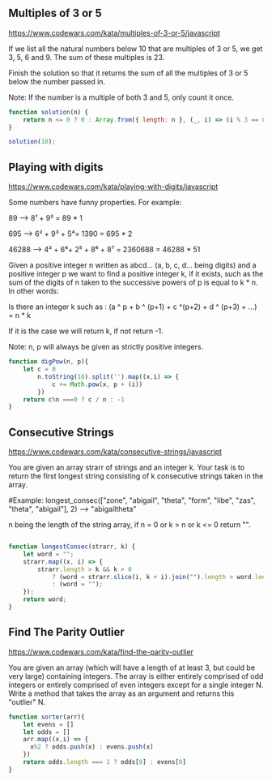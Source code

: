 

## Multiples of 3 or 5 
https://www.codewars.com/kata/multiples-of-3-or-5/javascript

If we list all the natural numbers below 10 that are multiples of 3 or 5, we get 3, 5, 6 and 9. The sum of these multiples is 23.

Finish the solution so that it returns the sum of all the multiples of 3 or 5 below the number passed in.

Note: If the number is a multiple of both 3 and 5, only count it once.


```javascript
function solution(n) {
	return n <= 0 ? 0 : Array.from({ length: n }, (_, i) => (i % 3 == 0 || i % 5 == 0 ? i : 0)).reduce((x, y) => x + y);
}

solution(10);

```

## Playing with digits
https://www.codewars.com/kata/playing-with-digits/javascript

Some numbers have funny properties. For example:

89 --> 8¹ + 9² = 89 * 1

695 --> 6² + 9³ + 5⁴= 1390 = 695 * 2

46288 --> 4³ + 6⁴+ 2⁵ + 8⁶ + 8⁷ = 2360688 = 46288 * 51

Given a positive integer n written as abcd... (a, b, c, d... being digits) and a positive integer p we want to find a positive integer k, if it exists, such as the sum of the digits of n taken to the successive powers of p is equal to k * n. In other words:

Is there an integer k such as : (a ^ p + b ^ (p+1) + c ^(p+2) + d ^ (p+3) + ...) = n * k

If it is the case we will return k, if not return -1.

Note: n, p will always be given as strictly positive integers.

```javascript
function digPow(n, p){
	let c = 0
		n.toString(10).split('').map((x,i) => {
			c += Math.pow(x, p + (i))
		})
	return c%n ===0 ? c / n : -1
}
```

## Consecutive Strings
https://www.codewars.com/kata/consecutive-strings/javascript

You are given an array strarr of strings and an integer k. Your task is to return the first longest string consisting of k consecutive strings taken in the array.

#Example: longest_consec(["zone", "abigail", "theta", "form", "libe", "zas", "theta", "abigail"], 2) --> "abigailtheta"

n being the length of the string array, if n = 0 or k > n or k <= 0 return "".
```javascript

function longestConsec(strarr, k) {
	let word = "";
	strarr.map((x, i) => {
		strarr.length > k && k > 0
			? (word = strarr.slice(i, k + i).join("").length > word.length ? strarr.slice(i, k + i).join("") : word)
			: (word = "");
	});
	return word;
}
```

## Find The Parity Outlier
https://www.codewars.com/kata/find-the-parity-outlier

You are given an array (which will have a length of at least 3, but could be very large) containing integers. The array is either entirely comprised of odd integers or entirely comprised of even integers except for a single integer N. Write a method that takes the array as an argument and returns this "outlier" N.

```javascript
function sorter(arr){
	let evens = []
	let odds = []
	arr.map((x,i) => {
	  x%2 ? odds.push(x) : evens.push(x)
	})
	return odds.length === 1 ? odds[0] : evens[0]
}
```
